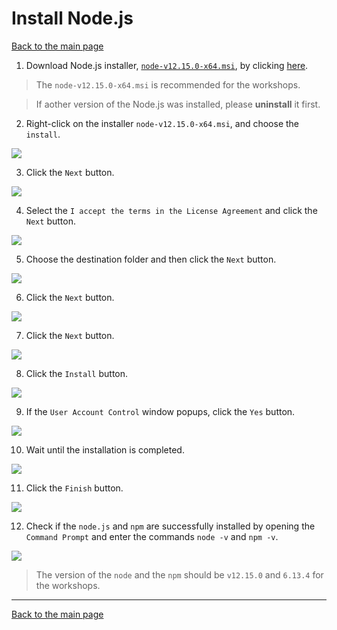 # Install Node.js

[Back to the main page](https://github.com/drsanti/shared)

1. Download Node.js installer, [`node-v12.15.0-x64.msi`](https://nodejs.org/dist/v12.15.0/node-v12.15.0-x64.msi), by clicking [here](https://nodejs.org/dist/v12.15.0/node-v12.15.0-x64.msi).

>The `node-v12.15.0-x64.msi` is recommended for the workshops.

>If aother version of the Node.js was installed, please **uninstall** it first.

2. Right-click on the installer `node-v12.15.0-x64.msi`, and choose the `install`.

![](images/02_install.png)

3. Click the `Next` button.

![](images/03_welcome.png)

4. Select the `I accept the terms in the License Agreement` and click the `Next` button.

![](images/04_accept.png)

5. Choose the destination folder and then click the `Next` button.

![](images/05_dir.png)

6. Click the `Next` button.

![](images/06_custom.png)

7. Click the `Next` button.

![](images/07_tools.png)

8. Click the `Install` button.

![](images/08_ready.png)

9. If the `User Account Control` window popups, click the `Yes` button.

![](images/09_uac.png)

10. Wait until the installation is completed.

![](images/10_installing.png)

11. Click the `Finish` button.

![](images/11_finish.png)

12. Check if the `node.js` and `npm` are successfully installed by opening the `Command Prompt` and enter the commands `node -v` and `npm -v`.

![](images/12_check.png)

>The version of the `node` and the `npm` should be `v12.15.0` and `6.13.4` for the workshops.

---

[Back to the main page](https://github.com/drsanti/shared)
